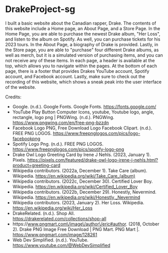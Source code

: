 # DrakeProject-sg
I built a basic website about the Canadian rapper, Drake.
The contents of this website include a Home page, an About Page, and a Store Page. 
In the Home Page, you are able to purchase the newest Drake album, "Her Loss", and listen to the album on Spotify. As well, you can purchase tickets for his 2023 tours. 
In the About Page, a biography of Drake is provided. Lastly, in the Store page, you are able to "purchase" four different Drake albums, as well as merch, but it is a
simulated version of purchasing items, and you can not receive any of these items.
In each page, a header is available at the top, which allows you to navigate within the pages. At the bottom of each page, there is a footer that provides Drakes
YouTube account, Spotify account, and Facebook account.
Lastly, make sure to check out the recording of this website, which shows a sneak peak into the user interface of the website.

Credits:
- Google. (n.d.). Google Fonts. Google Fonts. https://fonts.google.com/
- YouTube Play Button Computer Icons, youtube, Youtube logo, angle, rectangle, logo png | PNGWing. (n.d.). PNGWing. https://www.pngwing.com/en/free-png-bzzdn
- Facebook Logo PNG, Free Download Logo Facebook Clipart. (n.d.). FREE PNG LOGOS. https://www.freepnglogos.com/pics/logo-facebookpng
- Spotify Logo Png. (n.d.). FREE PNG LOGOS. https://www.freepnglogos.com/pics/spotify-logo-png
- Drake Owl Logo Greeting Card by Irene J Nehls. (2023, January 1). Pixels. https://pixels.com/featured/drake-owl-logo-irene-j-nehls.html?product=greeting-card
- Wikipedia contributors. (2022a, December 1). Take Care (album). Wikipedia. https://en.wikipedia.org/wiki/Take_Care_(album)
- Wikipedia contributors. (2022c, December 30). Certified Lover Boy. Wikipedia. https://en.wikipedia.org/wiki/Certified_Lover_Boy
- Wikipedia contributors. (2022b, December 29). Honestly, Nevermind. Wikipedia. https://en.wikipedia.org/wiki/Honestly,_Nevermind
- Wikipedia contributors. (2023, January 2). Her Loss. Wikipedia. https://en.wikipedia.org/wiki/Her_Loss
- DrakeRelated. (n.d.). Shop All. https://drakerelated.com/collections/shop-all
- https:\/\/www.pngmart.com\/image\/author\/eric#author. (2018, October 2). Drake PNG Image Free Download | PNG Mart. PNG Mart |. https://www.pngmart.com/image/128261
- Web Dev Simplified. (n.d.). YouTube. https://www.youtube.com/@WebDevSimplified
